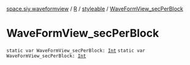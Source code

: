 [space.siy.waveformview](../../index.md) / [R](../index.md) / [styleable](index.md) / [WaveFormView_secPerBlock](./-wave-form-view_sec-per-block.md)

# WaveFormView_secPerBlock

`static var WaveFormView_secPerBlock: `[`Int`](https://kotlinlang.org/api/latest/jvm/stdlib/kotlin/-int/index.html)
`static var WaveFormView_secPerBlock: `[`Int`](https://kotlinlang.org/api/latest/jvm/stdlib/kotlin/-int/index.html)